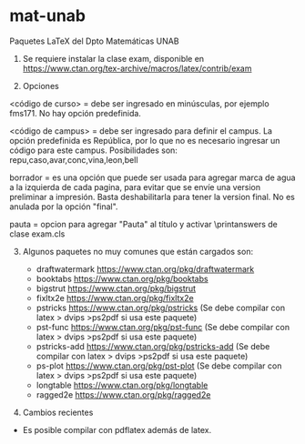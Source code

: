 # mat-unab
Paquetes LaTeX del Dpto Matemáticas UNAB

1) Se requiere instalar la clase exam, disponible en https://www.ctan.org/tex-archive/macros/latex/contrib/exam

2) Opciones

<código de curso> =  debe ser ingresado en minúsculas, por ejemplo fms171. No hay opción predefinida.

<código de campus> = debe ser ingresado para definir el campus. La opción predefinida es República, por lo que no es necesario ingresar un código para este campus. Posibilidades son: repu,caso,avar,conc,vina,leon,bell

borrador = es una opción que puede ser usada para agregar marca de agua a la izquierda de cada pagina, para evitar que se envíe una version preliminar a impresión. Basta deshabilitarla para tener la version final. No es anulada por la opción "final".

pauta = opcion para agregar "Pauta" al título y activar \printanswers de clase exam.cls

3) Algunos paquetes no muy comunes que están cargados son:

	- draftwatermark https://www.ctan.org/pkg/draftwatermark
	- booktabs https://www.ctan.org/pkg/booktabs
	- bigstrut https://www.ctan.org/pkg/bigstrut
	- fixltx2e https://www.ctan.org/pkg/fixltx2e
	- pstricks https://www.ctan.org/pkg/pstricks (Se debe compilar con latex > dvips >ps2pdf si usa este paquete)
	- pst-func https://www.ctan.org/pkg/pst-func (Se debe compilar con latex > dvips >ps2pdf si usa este paquete)
	- pstricks-add https://www.ctan.org/pkg/pstricks-add (Se debe compilar con latex > dvips >ps2pdf si usa este paquete)
	- ps-plot https://www.ctan.org/pkg/pst-plot (Se debe compilar con latex > dvips >ps2pdf si usa este paquete)
	- longtable https://www.ctan.org/pkg/longtable
	- ragged2e https://www.ctan.org/pkg/ragged2e
	
4) Cambios recientes

 - Es posible compilar con pdflatex además de latex.

